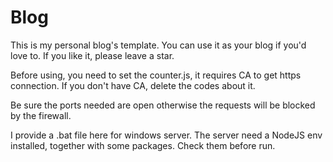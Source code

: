 # Blog

This is my personal blog's template. You can use it as your blog if you'd love to. If you like it, please leave a star.

Before using, you need to set the counter.js, it requires CA to get https connection. If you don't have CA, delete the codes about it.

Be sure the ports needed are open otherwise the requests will be blocked by the firewall.

I provide a .bat file here for windows server. The server need a NodeJS env installed, together with some packages. Check them before run.
